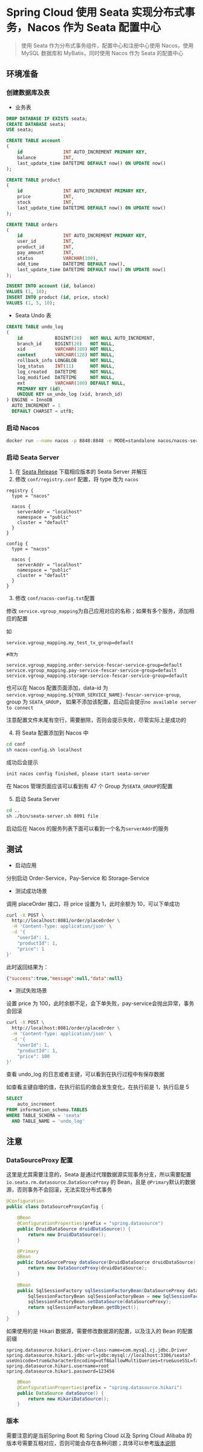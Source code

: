 # Spring Cloud 使用 Seata 实现分布式事务，Nacos 作为 Seata 配置中心

> 使用 Seata 作为分布式事务组件，配置中心和注册中心使用 Nacos，使用 MySQL 数据库和 MyBatis，同时使用 Nacos 作为 Seata 的配置中心

## 环境准备

### 创建数据库及表

- 业务表

```sql
DROP DATABASE IF EXISTS seata;
CREATE DATABASE seata;
USE seata;

CREATE TABLE account
(
    id               INT AUTO_INCREMENT PRIMARY KEY,
    balance          INT,
    last_update_time DATETIME DEFAULT now() ON UPDATE now()
);

CREATE TABLE product
(
    id               INT AUTO_INCREMENT PRIMARY KEY,
    price            INT,
    stock            INT,
    last_update_time DATETIME DEFAULT now() ON UPDATE now()
);

CREATE TABLE orders
(
    id               INT AUTO_INCREMENT PRIMARY KEY,
    user_id          INT,
    product_id       INT,
    pay_amount       INT,
    status           VARCHAR(100),
    add_time         DATETIME DEFAULT now(),
    last_update_time DATETIME DEFAULT now() ON UPDATE now()
);

INSERT INTO account (id, balance)
VALUES (1, 10);
INSERT INTO product (id, price, stock)
VALUES (1, 5, 10);
```

- Seata Undo 表

```sql
CREATE TABLE undo_log
(
    id            BIGINT(20)   NOT NULL AUTO_INCREMENT,
    branch_id     BIGINT(20)   NOT NULL,
    xid           VARCHAR(100) NOT NULL,
    context       VARCHAR(128) NOT NULL,
    rollback_info LONGBLOB     NOT NULL,
    log_status    INT(11)      NOT NULL,
    log_created   DATETIME     NOT NULL,
    log_modified  DATETIME     NOT NULL,
    ext           VARCHAR(100) DEFAULT NULL,
    PRIMARY KEY (id),
    UNIQUE KEY ux_undo_log (xid, branch_id)
) ENGINE = InnoDB
  AUTO_INCREMENT = 1
  DEFAULT CHARSET = utf8;
```

### 启动 Nacos

```bash
docker run --name nacos -p 8848:8848 -e MODE=standalone nacos/nacos-server
```

### 启动 Seata Server 

1. 在 [Seata Release](https://github.com/seata/seata/releases) 下载相应版本的 Seata Server 并解压
2. 修改 `conf/registry.conf` 配置，将 type 改为 `nacos`

```
registry {
  type = "nacos"

  nacos {
    serverAddr = "localhost"
    namespace = "public"
    cluster = "default"
  }
}

config {
  type = "nacos"

  nacos {
    serverAddr = "localhost"
    namespace = "public"
    cluster = "default"
  }
}
```

3. 修改 `conf/nacos-config.txt`配置

修改 `service.vgroup_mapping`为自己应用对应的名称；如果有多个服务，添加相应的配置

如 
```properties
service.vgroup_mapping.my_test_tx_group=default

#改为 

service.vgroup_mapping.order-service-fescar-service-group=default
service.vgroup_mapping.pay-service-fescar-service-group=default
service.vgroup_mapping.storage-service-fescar-service-group=default
```

也可以在 Nacos 配置页面添加，data-id 为 `service.vgroup_mapping.${YOUR_SERVICE_NAME}-fescar-service-group`, group 为 `SEATA_GROUP`， 如果不添加该配置，启动后会提示`no available server to connect` 

注意配置文件末尾有空行，需要删除，否则会提示失败，尽管实际上是成功的

4. 将 Seata 配置添加到 Nacos 中 

```bash
cd conf
sh nacos-config.sh localhost
```

成功后会提示

```bash
init nacos config finished, please start seata-server
```

在 Nacos 管理页面应该可以看到有 47 个 Group 为`SEATA_GROUP`的配置

5. 启动 Seata Server 

```bash
cd ..
sh ./bin/seata-server.sh 8091 file
```

启动后在 Nacos 的服务列表下面可以看到一个名为`serverAddr`的服务

## 测试

- 启动应用

分别启动 Order-Service，Pay-Service 和 Storage-Service

- 测试成功场景

调用 placeOrder 接口，将 price 设置为 1，此时余额为 10，可以下单成功

```bash
curl -X POST \
  http://localhost:8081/order/placeOrder \
  -H 'Content-Type: application/json' \
  -d '{
    "userId": 1,
    "productId": 1,
    "price": 1
}'
```

此时返回结果为：

```json
{"success":true,"message":null,"data":null}
```

- 测试失败场景

设置 price 为 100，此时余额不足，会下单失败，pay-service会抛出异常，事务会回滚

```bash
curl -X POST \
  http://localhost:8081/order/placeOrder \
  -H 'Content-Type: application/json' \
  -d '{
    "userId": 1,
    "productId": 1,
    "price": 100
}'
```

查看 undo_log 的日志或者主键，可以看到在执行过程中有保存数据

如查看主键自增的值，在执行前后的值会发生变化，在执行前是 1，执行后是 5

```sql
SELECT
    auto_increment
FROM information_schema.TABLES
WHERE TABLE_SCHEMA = 'seata'
  AND TABLE_NAME = 'undo_log'
```

## 注意 

### DataSourceProxy 配置

这里是尤其需要注意的，Seata 是通过代理数据源实现事务分支，所以需要配置 `io.seata.rm.datasource.DataSourceProxy` 的 Bean，且是 `@Primary`默认的数据源，否则事务不会回滚，无法实现分布式事务 

```java
@Configuration
public class DataSourceProxyConfig {

    @Bean
    @ConfigurationProperties(prefix = "spring.datasource")
    public DruidDataSource druidDataSource() {
        return new DruidDataSource();
    }

    @Primary
    @Bean
    public DataSourceProxy dataSource(DruidDataSource druidDataSource) {
        return new DataSourceProxy(druidDataSource);
    }
    
    @Bean
    public SqlSessionFactory sqlSessionFactoryBean(DataSourceProxy dataSourceProxy) throws Exception {
        SqlSessionFactoryBean sqlSessionFactoryBean = new SqlSessionFactoryBean();
        sqlSessionFactoryBean.setDataSource(dataSourceProxy);
        return sqlSessionFactoryBean.getObject();
    }    
}
```

如果使用的是 Hikari 数据源，需要修改数据源的配置，以及注入的 Bean 的配置前缀

```properties
spring.datasource.hikari.driver-class-name=com.mysql.cj.jdbc.Driver
spring.datasource.hikari.jdbc-url=jdbc:mysql://localhost:3306/seata?useUnicode=true&characterEncoding=utf8&allowMultiQueries=true&useSSL=false
spring.datasource.hikari.username=root
spring.datasource.hikari.password=123456
```

```java
    @Bean
    @ConfigurationProperties(prefix = "spring.datasource.hikari")
    public DataSource dataSource() {
        return new HikariDataSource();
    }
```

### 版本

需要注意的是当前Spring Boot 和 Spring Cloud 以及 Spring Cloud Alibaba 的版本号需要互相对应，否则可能会存在各种问题；具体可以参考[版本说明](https://github.com/spring-cloud-incubator/spring-cloud-alibaba/wiki/%E7%89%88%E6%9C%AC%E8%AF%B4%E6%98%8E)

